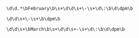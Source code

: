 ~~~
\d\d.*\bFebruary\b\s+\d\d\s+\-\s+\d\:\b\d\dpm\b
~~~

~~~
\d\d\s+\-\s+\b\dpm\b
~~~

~~~
\d\d\s+\bMarch\b\s+\d\d\s+-\s+\d\:\b\d\dpm\b
~~~

